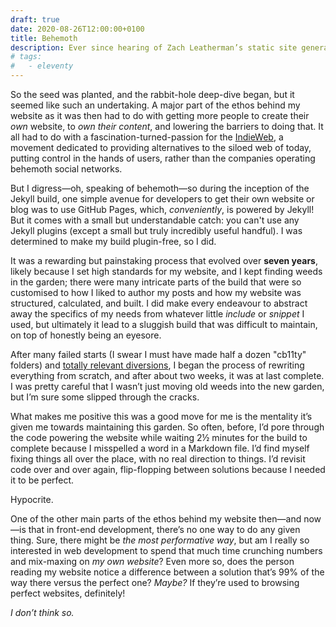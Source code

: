 ```yaml
---
draft: true
date: 2020-08-26T12:00:00+0100
title: Behemoth
description: Ever since hearing of Zach Leatherman’s static site generator, <a href="https://www.11ty.dev/">Eleventy</a>, in 2018, I was entranced, and as much as I still do love Jekyll, my bloated use of it suddenly looked tarnished and worn.
# tags:
#   - eleventy
---
```


So the seed was planted, and the rabbit-hole deep-dive began, but it seemed like such an undertaking. A major part of the ethos behind my website as it was then had to do with getting more people to create their *own* website, to *own their content*, and lowering the barriers to doing that. It all had to do with a fascination-turned-passion for the [IndieWeb](https://indieweb.org/), a movement dedicated to providing alternatives to the siloed web of today, putting control in the hands of users, rather than the companies operating behemoth social networks.

But I digress—oh, speaking of behemoth—so during the inception of the Jekyll build, one simple avenue for developers to get their own website or blog was to use GitHub Pages, which, *conveniently*, is powered by Jekyll! But it comes with a small but understandable catch: you can't use any Jekyll plugins (except a small but truly incredibly useful handful). I was determined to make my build plugin-free, so I did.

It was a rewarding but painstaking process that evolved over **seven years**, likely because I set high standards for my website, and I kept finding weeds in the garden; there were many intricate parts of the build that were so customised to how I liked to author my posts and how my website was structured, calculated, and built. I did make every endeavour to abstract away the specifics of my needs from whatever little *include* or *snippet* I used, but ultimately it lead to a sluggish build that was difficult to maintain, on top of honestly being an eyesore.

After many failed starts (I swear I must have made half a dozen "cb11ty" folders) and [totally relevant diversions](https://chrisburnell.com/projects/), I began the process of rewriting everything from scratch, and after about two weeks, it was at last complete. I was pretty careful that I wasn’t just moving old weeds into the new garden, but I’m sure some slipped through the cracks.

What makes me positive this was a good move for me is the mentality it’s given me towards maintaining this garden. So often, before, I’d pore through the code powering the website while waiting 2½ minutes for the build to complete because I misspelled a word in a Markdown file. I’d find myself fixing things all over the place, with no real direction to things. I’d revisit code over and over again, flip-flopping between solutions because I needed it to be perfect.

Hypocrite.

One of the other main parts of the ethos behind my website then—and now—is that in front-end development, there’s no one way to do any given thing. Sure, there might be *the most performative way*, but am I really so interested in web development to spend that much time crunching numbers and mix-maxing on *my own website*? Even more so, does the person reading my website notice a difference between a solution that’s 99% of the way there versus the perfect one? *Maybe?* If they’re used to browsing perfect websites, definitely!

*I don’t think so.*
